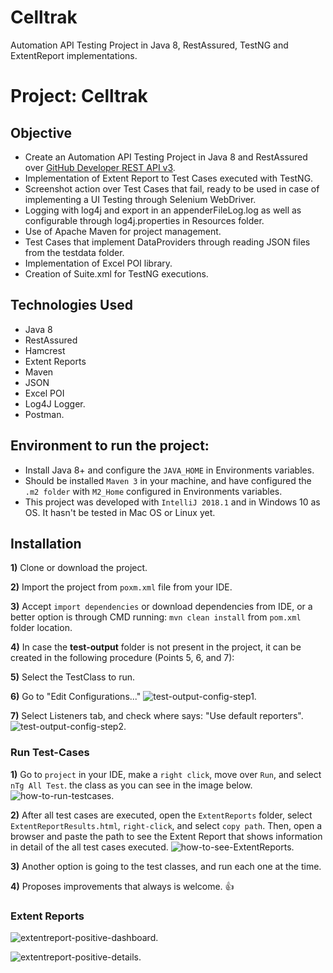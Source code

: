 # Celltrak
 Automation API Testing Project in Java 8, RestAssured, TestNG and ExtentReport implementations.
 
 # **Project: Celltrak**

## **Objective**
- Create an Automation API Testing Project in Java 8 and RestAssured over [GitHub Developer REST API v3](https://developer.github.com/v3/search/).
- Implementation of Extent Report to Test Cases executed with TestNG.
- Screenshot action over Test Cases that fail, ready to be used in case of implementing a UI Testing through Selenium WebDriver.
- Logging with log4j and export in an appenderFileLog.log as well as configurable through log4j.properties in Resources folder.
- Use of Apache Maven for project management.
- Test Cases that implement DataProviders through reading JSON files from the testdata folder.
- Implementation of Excel POI library.
- Creation of Suite.xml for TestNG executions.

## **Technologies Used**
- Java 8
- RestAssured
- Hamcrest
- Extent Reports
- Maven
- JSON
- Excel POI
- Log4J Logger.
- Postman.

## **Environment to run the project:**
- Install Java 8+ and configure the ```JAVA_HOME``` in Environments variables.
- Should be installed ```Maven 3``` in your machine, and have configured the ```.m2 folder``` with ```M2_Home``` configured in Environments variables.
- This project was developed with ```IntelliJ 2018.1``` and in Windows 10 as OS. It hasn't be tested in Mac OS or Linux yet.

## **Installation**
**1)** Clone or download the project.

**2)** Import the project from ```poxm.xml``` file from your IDE.

**3)** Accept ```import dependencies``` or download dependencies from IDE, or a better option is through CMD running: ```mvn clean install``` from ```pom.xml``` folder location.

**4)** In case the **test-output** folder is not present in the project, it can be created in the following procedure (Points 5, 6, and 7):

**5)** Select the TestClass to run.

**6)** Go to "Edit Configurations..."
![test-output-config-step1](https://github.com/nicolaslopez82/celltrak/blob/master/ReadmeImages/test-output-config-step1.jpg).

**7)** Select Listeners tab, and check where says: "Use default reporters".
![test-output-config-step2](https://github.com/nicolaslopez82/celltrak/blob/master/ReadmeImages/test-output-config-step2.png).

### **Run Test-Cases**
**1)** Go to ```project``` in your IDE, make a ```right click```, move over ```Run```, and select ```nTg All Test```. the class as you can see in the image below. 
![how-to-run-testcases](https://github.com/nicolaslopez82/celltrak/blob/master/ReadmeImages/how-to-run-testcases.png).

**2)** After all test cases are executed, open the ```ExtentReports``` folder, select ```ExtentReportResults.html```, ```right-click```, and select ```copy path```. Then, open a browser and paste the path to see the Extent Report that shows information in detail of the all test cases executed.
![how-to-see-ExtentReports](https://github.com/nicolaslopez82/celltrak/blob/master/ReadmeImages/how-to-see-reports.png).

**3)** Another option is going to the test classes, and run each one at the time.

**4)** Proposes improvements that always is welcome. :+1:

### **Extent Reports**
![extentreport-positive-dashboard](https://github.com/nicolaslopez82/celltrak/blob/master/ReadmeImages/extentreports-dashboard.png).

![extentreport-positive-details](https://github.com/nicolaslopez82/celltrak/blob/master/ReadmeImages/extentreports-testcases.png).
